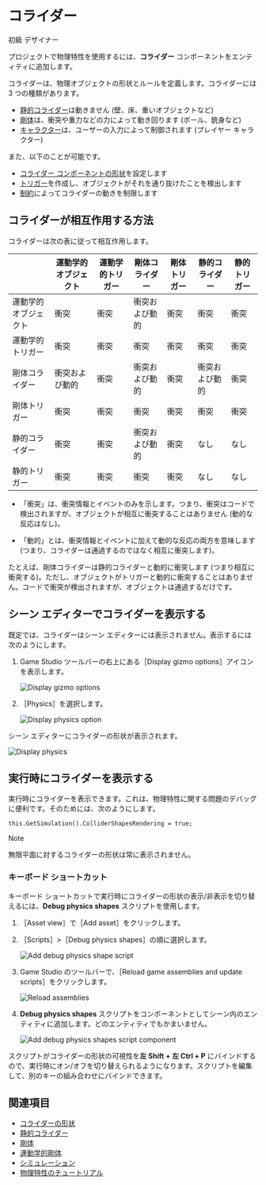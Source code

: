 # コライダー

<span class="label label-doc-level">初級</span>
<span class="label label-doc-audience">デザイナー</span>

プロジェクトで物理特性を使用するには、**コライダー** コンポーネントをエンティティに追加します。

コライダーは、物理オブジェクトの形状とルールを定義します。コライダーには 3 つの種類があります。

* [静的コライダー](static-colliders.md)は動きません (壁、床、重いオブジェクトなど)
* [剛体](rigid-bodies.md)は、衝突や重力などの力によって動き回ります (ボール、銃身など)
* [キャラクター](characters.md)は、ユーザーの入力によって制御されます (プレイヤー キャラクター)

また、以下のことが可能です。

* [コライダー コンポーネントの形状](collider-shapes.md)を設定します
* [トリガー](triggers.md)を作成し、オブジェクトがそれを通り抜けたことを検出します
* [制約](constraints.md)によってコライダーの動きを制限します

## コライダーが相互作用する方法

コライダーは次の表に従って相互作用します。

|   | 運動学的オブジェクト   | 運動学的トリガー   | 剛体コライダー   | 剛体トリガー   | 静的コライダー        | 静的トリガー   
|---|-------------|---------------------|-------------|---------------------|----------|------------------
| 運動学的オブジェクト        | 衝突           | 衝突  | 衝突および動的 | 衝突   | 衝突    | 衝突     
| 運動学的トリガー | 衝突           | 衝突   | 衝突           | 衝突     | 衝突     | 衝突   
| 剛体コライダー          | 衝突および動的     | 衝突     | 衝突および動的     | 衝突     | 衝突および動的 | 衝突
| 剛体トリガー | 衝突         | 衝突  | 衝突 | 衝突     | 衝突     | 衝突
| 静的コライダー | 衝突 | 衝突 | 衝突および動的 | 衝突   | なし   | なし
|静的トリガー     | 衝突     | 衝突     | 衝突     | 衝突    | なし    | なし

* 「衝突」は、衝突情報とイベントのみを示します。つまり、衝突はコードで検出されますが、オブジェクトが相互に衝突することはありません (動的な反応はなし)。

* 「動的」とは、衝突情報とイベントに加えて動的な反応の両方を意味します (つまり、コライダーは通過するのではなく相互に衝突します)。

たとえば、剛体コライダーは静的コライダーと動的に衝突します (つまり相互に衝突する)。ただし、オブジェクトがトリガーと動的に衝突することはありません。コードで衝突が検出されますが、オブジェクトは通過するだけです。

## シーン エディターでコライダーを表示する

既定では、コライダーはシーン エディターには表示されません。表示するには次のようにします。

1. Game Studio ツールバーの右上にある［Display gizmo options］アイコンを表示します。

   ![Display gizmo options](media/display-gizmo-options.png)

2. ［Physics］を選択します。

    ![Display physics option](media/display-physics-option.png)

シーン エディターにコライダーの形状が表示されます。

![Display physics](media/display-physics.png)

## 実行時にコライダーを表示する

実行時にコライダーを表示できます。これは、物理特性に関する問題のデバッグに便利です。そのためには、次のようにします。

``
this.GetSimulation().ColliderShapesRendering = true;
``

> [!NOTE]
> 無限平面に対するコライダーの形状は常に表示されません。

### キーボード ショートカット

キーボード ショートカットで実行時にコライダーの形状の表示/非表示を切り替えるには、**Debug physics shapes** スクリプトを使用します。

1. ［Asset view］で［Add asset］をクリックします。

2. ［Scripts］>［Debug physics shapes］の順に選択します。

    ![Add debug physics shape script](media/add-debug-physics-shapes-script.png)

3. Game Studio のツールバーで、［Reload game assemblies and update scripts］をクリックします。

    ![Reload assemblies](../platforms/media/reload-assemblies.png)

4. **Debug physics shapes** スクリプトをコンポーネントとしてシーン内のエンティティに追加します。どのエンティティでもかまいません。

    ![Add debug physics shapes script component](media/add-debug-physics-shapes-component.png)

スクリプトがコライダーの形状の可視性を**左 Shift + 左 Ctrl + P** にバインドするので、実行時にオン/オフを切り替えられるようになります。スクリプトを編集して、別のキーの組み合わせにバインドできます。

## 関連項目

* [コライダーの形状](collider-shapes.md)
* [静的コライダー](static-colliders.md)
* [剛体](rigid-bodies.md)
* [運動学的剛体](kinematic-rigid-bodies.md)
* [シミュレーション](simulation.md)
* [物理特性のチュートリアル](tutorials.md)
